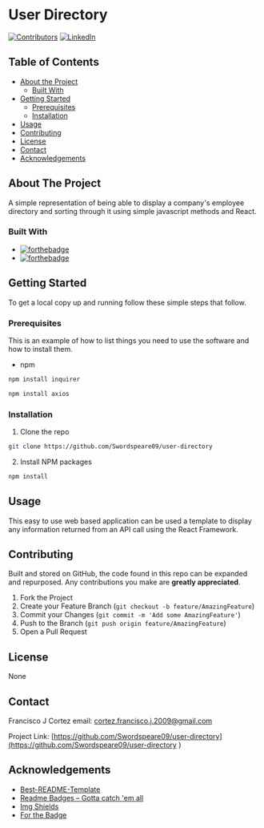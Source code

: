 # User Directory
[![Contributors][contributors-shield]][contributors-url]
[![LinkedIn][linkedin-shield]][linkedin-url]
## Table of Contents

* [About the Project](#about-the-project)
  * [Built With](#built-with)
* [Getting Started](#getting-started)
  * [Prerequisites](#prerequisites)
  * [Installation](#installation)
* [Usage](#usage)
* [Contributing](#contributing)
* [License](#license)
* [Contact](#contact)
* [Acknowledgements](#acknowledgements)


## About The Project

A simple representation of being able to display a company's employee directory and sorting through it using simple javascript methods and React.

### Built With

* [![forthebadge](https://forthebadge.com/images/badges/uses-js.svg)](https://forthebadge.com)
* [![forthebadge](https://forthebadge.com/images/badges/made-with-javascript.svg)](https://forthebadge.com)


## Getting Started

To get a local copy up and running follow these simple steps that follow.

### Prerequisites

This is an example of how to list things you need to use the software and how to install them.
* npm 
```sh
npm install inquirer
```
```sh
npm install axios
```

### Installation
 
1. Clone the repo
```sh
git clone https://github.com/Swordspeare09/user-directory
```
2. Install NPM packages
```sh
npm install
```

## Usage

This easy to use web based application can be used a template to display any information returned from an API call using the React Framework.

## Contributing

Built and stored on GitHub, the code found in this repo can be expanded and repurposed. Any contributions you make are **greatly appreciated**.

1. Fork the Project
2. Create your Feature Branch (`git checkout -b feature/AmazingFeature`)
3. Commit your Changes (`git commit -m 'Add some AmazingFeature'`)
4. Push to the Branch (`git push origin feature/AmazingFeature`)
5. Open a Pull Request


## License

None

## Contact

Francisco J Cortez 
email: cortez.francisco.j.2009@gmail.com

Project Link: [https://github.com/Swordspeare09/user-directory](https://github.com/Swordspeare09/user-directory )


## Acknowledgements

* [Best-README-Template](https://github.com/othneildrew/Best-README-Template/blob/master/README.md)
* [Readme Badges – Gotta catch 'em all](https://github.com/boennemann/badges)
* [Img Shields](https://shields.io)
* [For the Badge](https://forthebadge.com/)



<!-- MARKDOWN LINKS & IMAGES -->
[linkedin-shield]: https://img.shields.io/badge/-LinkedIn-black.svg?style=flat-square&logo=linkedin&colorB=555
[linkedin-url]: https://www.linkedin.com/in/franciscojcortez2009/
[contributors-shield]: https://img.shields.io/github/contributors/Swordspeare09/user-directory.svg?style=flat-square
[contributors-url]: https://github.com/Swordspeare09/user-directory/graphs/contributors
